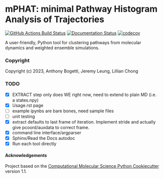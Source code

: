 mPHAT: minimal Pathway Histogram Analysis of Trajectories
==============================
[//]: # (Badges)
[![GitHub Actions Build Status](https://github.com/jeremyleung521/mphat/workflows/CI/badge.svg)](https://github.com/jeremyleung521/mphat/actions?query=workflow%3ACI)
[![Documentation Status](https://readthedocs.org/projects/mphat/badge/?version=latest)](https://mphat.readthedocs.io/en/latest/?badge=latest)
[![codecov](https://codecov.io/gh/jeremyleung521/mphat/branch/main/graph/badge.svg?token=5SS08RH1MO)](https://codecov.io/gh/jeremyleung521/mphat)

A user-friendly, Python tool for clustering pathways from molecular dynamics and weighted ensemble simulations.

### Copyright

Copyright (c) 2023, Anthony Bogetti, Jeremy Leung, Lillian Chong

### TODO
- [x] EXTRACT step only does WE right now, need to extend to plain MD (i.e. a states.npy)
- [x] Usage.rst page
- [ ] example ipynbs are bare bones, need sample files
- [ ] unit testing
- [x] extract defaults to last frame of iteration. Implement stride and actually give pcoord/auxdata to correct frame.
- [x] command line interface/argparser
- [x] Sphinx/Read the Docs autodoc
- [x] Run each tool directly

#### Acknowledgements
 
Project based on the 
[Computational Molecular Science Python Cookiecutter](https://github.com/molssi/cookiecutter-cms) version 1.1.
